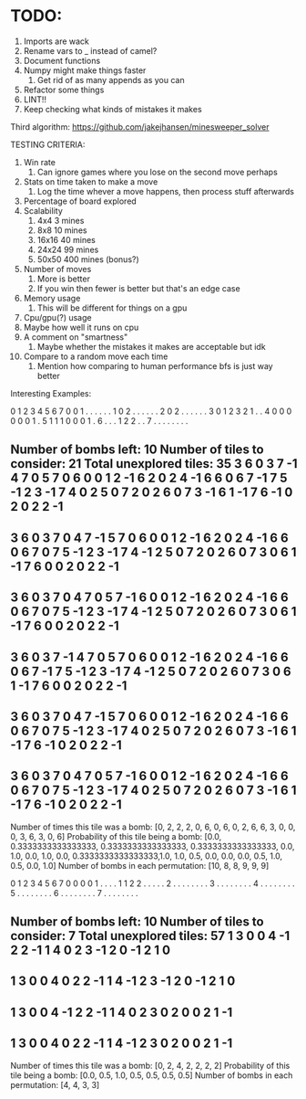 # TODO:
1. Imports are wack
2. Rename vars to _ instead of camel?
3. Document functions
4. Numpy might make things faster
   1. Get rid of as many appends as you can
5. Refactor some things
6. LINT!!
7. Keep checking what kinds of mistakes it makes

Third algorithm: https://github.com/jakejhansen/minesweeper_solver

TESTING CRITERIA:
1. Win rate
   1. Can ignore games where you lose on the second move perhaps
2. Stats on time taken to make a move
   1. Log the time whever a move happens, then process stuff afterwards
3. Percentage of board explored
4. Scalability
   1. 4x4 3 mines
   2. 8x8 10 mines
   3. 16x16 40 mines
   4. 24x24 99 mines
   5. 50x50 400 mines (bonus?)
5. Number of moves
   1. More is better
   2. If you win then fewer is better but that's an edge case
6. Memory usage
   1. This will be different for things on a gpu
7. Cpu/gpu(?) usage
8. Maybe how well it runs on cpu
9. A comment on "smartness"
   1.  Maybe whether the mistakes it makes are acceptable but idk
10. Compare to a random move each time
    1.  Mention how comparing to human performance bfs is just way better

Interesting Examples:

  0 1 2 3 4 5 6 7
0 0 1 . . . . . .
1 0 2 . . . . . .
2 0 2 . . . . . .
3 0 1 2 3 2 1 . .
4 0 0 0 0 0 0 1 .
5 1 1 1 0 0 0 1 .
6 . . . 1 2 2 . .
7 . . . . . . . .

Number of bombs left: 10
Number of tiles to consider: 21
Total unexplored tiles: 35
3 6 0
3 7 -1
4 7 0
5 7 0
6 0 0
1 2 -1
6 2 0
2 4 -1
6 6 0
6 7 -1
7 5 -1
2 3 -1
7 4 0
2 5 0
7 2 0
2 6 0
7 3 -1
6 1 -1
7 6 -1
0 2 0
2 2 -1
--------------------------------
3 6 0
3 7 0
4 7 -1
5 7 0
6 0 0
1 2 -1
6 2 0
2 4 -1
6 6 0
6 7 0
7 5 -1
2 3 -1
7 4 -1
2 5 0
7 2 0
2 6 0
7 3 0
6 1 -1
7 6 0
0 2 0
2 2 -1
--------------------------------
3 6 0
3 7 0
4 7 0
5 7 -1
6 0 0
1 2 -1
6 2 0
2 4 -1
6 6 0
6 7 0
7 5 -1
2 3 -1
7 4 -1
2 5 0
7 2 0
2 6 0
7 3 0
6 1 -1
7 6 0
0 2 0
2 2 -1
--------------------------------
3 6 0
3 7 -1
4 7 0
5 7 0
6 0 0
1 2 -1
6 2 0
2 4 -1
6 6 0
6 7 -1
7 5 -1
2 3 -1
7 4 -1
2 5 0
7 2 0
2 6 0
7 3 0
6 1 -1
7 6 0
0 2 0
2 2 -1
--------------------------------
3 6 0
3 7 0
4 7 -1
5 7 0
6 0 0
1 2 -1
6 2 0
2 4 -1
6 6 0
6 7 0
7 5 -1
2 3 -1
7 4 0
2 5 0
7 2 0
2 6 0
7 3 -1
6 1 -1
7 6 -1
0 2 0
2 2 -1
--------------------------------
3 6 0
3 7 0
4 7 0
5 7 -1
6 0 0
1 2 -1
6 2 0
2 4 -1
6 6 0
6 7 0
7 5 -1
2 3 -1
7 4 0
2 5 0
7 2 0
2 6 0
7 3 -1
6 1 -1
7 6 -1
0 2 0
2 2 -1
--------------------------------
Number of times this tile was a bomb: [0, 2, 2, 2, 0, 6, 0, 6, 0, 2, 6, 6, 3, 0, 0, 0, 3, 6, 3, 0, 6]
Probability of this tile being a bomb: [0.0, 0.3333333333333333, 0.3333333333333333, 0.3333333333333333, 0.0, 1.0, 0.0, 1.0, 0.0, 0.3333333333333333,1.0, 1.0, 0.5, 0.0, 0.0, 0.0, 0.5, 1.0, 0.5, 0.0, 1.0]
Number of bombs in each permutation: [10, 8, 8, 9, 9, 9]




  0 1 2 3 4 5 6 7
0 0 0 0 1 . . . .
1 1 2 2 . . . . .
2 . . . . . . . .
3 . . . . . . . .
4 . . . . . . . .
5 . . . . . . . .
6 . . . . . . . .
7 . . . . . . . .

Number of bombs left: 10
Number of tiles to consider: 7
Total unexplored tiles: 57
1 3 0
0 4 -1
2 2 -1
1 4 0
2 3 -1
2 0 -1
2 1 0
--------------------------------
1 3 0
0 4 0
2 2 -1
1 4 -1
2 3 -1
2 0 -1
2 1 0
--------------------------------
1 3 0
0 4 -1
2 2 -1
1 4 0
2 3 0
2 0 0
2 1 -1
--------------------------------
1 3 0
0 4 0
2 2 -1
1 4 -1
2 3 0
2 0 0
2 1 -1
--------------------------------
Number of times this tile was a bomb: [0, 2, 4, 2, 2, 2, 2]
Probability of this tile being a bomb: [0.0, 0.5, 1.0, 0.5, 0.5, 0.5, 0.5]
Number of bombs in each permutation: [4, 4, 3, 3]